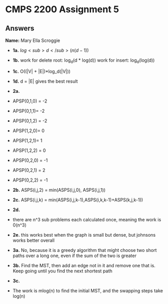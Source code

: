 # CMPS 2200 Assignment 5
## Answers

**Name:** Mary Ella Scroggie






- **1a.**
$log<sub>d</sub>(n(d-1))$


- **1b.**
work for delete root: log<sub>d</sub>(d * log(d))
work for insert: log<sub>d</sub>(log(d))
- **1c.**
O((|V| + |E|)*log_d(|V|))
- **1d.**
d = |E| gives the best result

- **2a.**
- APSP(0,1,0) = -2
- APSP(0,1,1)= -2
- APSP(0,1,2) = -2
- APSP(1,2,0)= 0
- APSP(1,2,1)= 1
- APSP(1,2,2) = 0
- APSP(0,2,0) = -1
- APSP(0,2,1) = 2
- APSP(0,2,2) = -1

- **2b.**
ASPS(i,j,2) = min(ASPS(i,j,0), ASPS(i,j,1))

- **2c.**
ASPS(i,j,k) = min(ASPS(i,j,k-1),ASPS(i,k,k-1)+ASPS(k,j,k-1))
- **2d.**
- there are n^3 sub problems each calculated once, meaning the work is 0(n^3)
- **2e.**
this works best when the graph is small but dense, but johnsons works better overall 


- **3a.**
No, because it is a greedy algorithm that might choose two short paths over a long one, even if the sum of the two is greater

- **3b.**
Find the MST, then add an edge not in it and remove one that is. Keep going until you find the next shortest path

- **3c.**
 - The work is mlog(n) to find the initial MST, and the swapping steps take log(n)